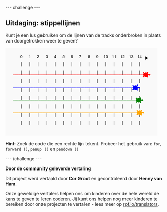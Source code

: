 --- challenge ---

## Uitdaging: stippellijnen

Kunt je een lus gebruiken om de lijnen van de tracks onderbroken in plaats van doorgetrokken weer te geven?

![screenshot](images/race-finished.png)

**Hint:** Zoek de code die een rechte lijn tekent. Probeer het gebruik van: `for`, `forward ()`, `penup ()` en `pendown ()`

--- /challenge ---


**Door de community geleverde vertaling**

Dit project werd vertaald door **Cor Groot** en gecontroleerd door **Henny van Ham**.

Onze geweldige vertalers helpen ons om kinderen over de hele wereld de kans te geven te leren coderen. Jij kunt ons helpen nog meer kinderen te bereiken door onze projecten te vertalen - lees meer op [rpf.io/translators](https://rpf.io/translators).